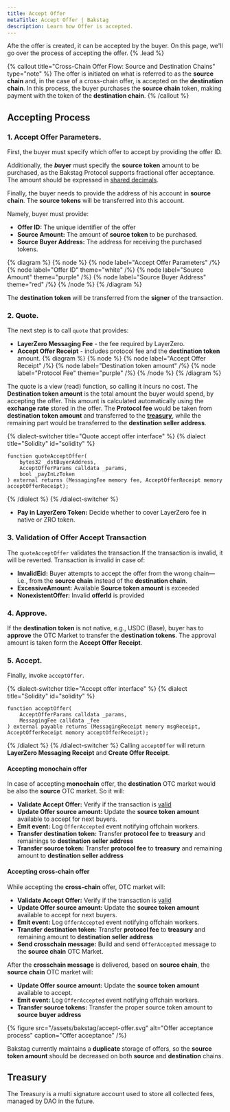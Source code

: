 ```yaml
---
title: Accept Offer
metaTitle: Accept Offer | Bakstag
description: Learn how Offer is accepted.
---
```


Afte the offer is created, it can be accepted by the buyer. On this page, we'll go over the process of accepting the offer. {% .lead %}

{% callout title="Cross-Chain Offer Flow: Source and Destination Chains" type="note" %} The offer is initiated on what is referred to as the **source chain** and, in the case of a cross-chain offer, is accepted on the **destination chain**. In this process, the buyer purchases the **source chain** token, making payment with the token of the **destination chain**. {% /callout %}

## Accepting Process

### **1. Accept Offer Parameters.**

First, the buyer must specify which offer to accept by providing the offer ID.

Additionally, the ***bu*yer** must specify the **source token** amount to be purchased, as the Bakstag Protocol supports fractional offer acceptance. The amount should be expressed in [shared decimals](/token-precision#shared-decimal-system).

Finally, the buyer needs to provide the address of his account in **source chain**. The **source tokens** will be transferred into this account.

Namely, buyer must provide:

- **Offer ID:** The unique identifier of the offer
- **Source Amount:** The amount of **source token** to be purchased.
- **Source Buyer Address:** The address for receiving the purchased tokens.

{% diagram %}
{% node %}
{% node label="Accept Offer Parameters" /%}
{% node label="Offer ID" theme="white" /%}
{% node label="Source Amount" theme="purple" /%}
{% node label="Source Buyer Address" theme="red" /%}
{% /node %}
{% /diagram %}

The **destination token** will be transferred from the **signer** of the transaction.

### **2. Quote.**

The next step is to call `quote` that provides:

- **LayerZero Messaging Fee** - the fee required by LayerZero.
- **Accept Offer Receipt** - includes protocol fee and the **destination token** amount.
  {% diagram %}
  {% node %}
  {% node label="Accept Offer Receipt" /%}
  {% node label="Destination token amount" /%}
  {% node label="Protocol Fee" theme="purple" /%}
  {% /node %}
  {% /diagram %}

The quote is a view (read) function, so calling it incurs no cost. The **Destination token amount** is the total amount the buyer would spend, by accepting the offer. This amount is calculated automatically using the **exchange rate** stored in the offer. The **Protocol fee** would be taken from **destination token amount** and transferred to the [**treasury**](/accept-offer#treasury), while the remaining part would be transferred to the **destination seller address**.

{% dialect-switcher title="Quote accept offer interface" %}
{% dialect title="Solidity" id="solidity" %}

```solidity
function quoteAcceptOffer(
    bytes32 _dstBuyerAddress,
    AcceptOfferParams calldata _params,
    bool _payInLzToken
) external returns (MessagingFee memory fee, AcceptOfferReceipt memory acceptOfferReceipt);
```

{% /dialect %}
{% /dialect-switcher %}

- **Pay in LayerZero Token:** Decide whether to cover LayerZero fee in native or ZRO token.

### **3. Validation of Offer Accept Transaction**

The `quoteAcceptOffer` validates the transaction.If the transaction is invalid, it will be reverted.
Transaction is invalid in case of:
- **InvalidEid:** Buyer attempts to accept the offer from the wrong chain—i.e., from the **source chain** instead of the **destination chain**.
- **ExcessiveAmount:** Available **Source token amount** is exceeded
- **NonexistentOffer:**  Invalid **offerId** is provided

### **4. Approve.**

If the **destination token** is not native, e.g., USDC (Base), buyer has to **approve** the OTC Market to transfer the **destination tokens**. The approval amount is taken form the **Accept Offer Receipt**.

### **5. Accept.**

Finally, invoke `acceptOffer`.

{% dialect-switcher title="Accept offer interface" %}
{% dialect title="Solidity" id="solidity" %}

```solidity
function acceptOffer(
    AcceptOfferParams calldata _params,
    MessagingFee calldata _fee
) external payable returns (MessagingReceipt memory msgReceipt, AcceptOfferReceipt memory acceptOfferReceipt);
```

{% /dialect %}
{% /dialect-switcher %}
Calling `acceptOffer` will return **LayerZero Messaging Receipt** and **Create Offer Receipt**.


#### **Accepting monochain offer**

In case of accepting **monochain** offer, the **destination** OTC market would be also the **source** OTC market. So it will:

- **Validate Accept Offer:** Verify if the transaction is [valid](/accept-offer#3-validation-of-offer-accept-transaction)
- **Update Offer source amount:** Update the **source token amount** available to accept for next buyers.
- **Emit event:** Log `OfferAccepted` event notifying offchain workers.
- **Transfer destination token:** Transfer **protocol fee** to **treasury** and remainings to **destination seller address**
- **Transfer source token:** Transfer **protocol fee** to **treasury** and remaining amount to **destination seller address**

#### **Accepting cross-chain offer**

While accepting the **cross-chain** offer, OTC market will:

- **Validate Accept Offer:** Verify if the transaction is [valid](/accept-offer#3-validation-of-offer-accept-transaction)
- **Update Offer source amount:** Update the **source token amount** available to accept for next buyers.
- **Emit event:** Log `OfferAccepted` event notifying offchain workers.
- **Transfer destination token:** Transfer **protocol fee** to **treasury** and remaining amount to **destination seller address**
- **Send crosschain message:** Build and send `OfferAccepted` message to the **source chain** OTC Market.

After the **crosschain message** is delivered, based on **source chain**, the **source chain** OTC market will:

- **Update Offer source amount:** Update the **source token amount** available to accept.
- **Emit event:** Log `OfferAccepted` event notifying offchain workers.
- **Transfer source tokens:** Transfer the proper source token amount to **source buyer address**

{% figure src="/assets/bakstag/accept-offer.svg" alt="Offer acceptance process" caption="Offer acceptance" /%}

Bakstag currently maintains a **duplicate** storage of offers, so the **source token amount** should be decreased on both **source** and **destination** chains.

## Treasury

The Treasury is a multi signature account used to store all collected fees, managed by DAO in the future.
